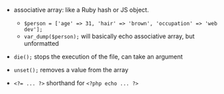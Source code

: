 * associative array: like a Ruby hash or JS object.
  * ```$person = ['age' => 31, 'hair' => 'brown', 'occupation' => 'web dev'];```
  * ```var_dump($person);``` will basically echo associative array, but unformatted

* ```die();``` stops the execution of the file, can take an argument

* ```unset();``` removes a value from the array

* ```<?= ... ?>``` shorthand for ```<?php echo ... ?>```
